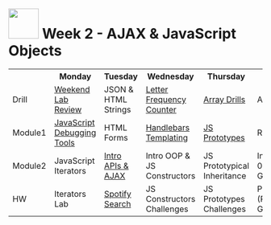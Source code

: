 # <img src="https://cloud.githubusercontent.com/assets/7833470/10423298/ea833a68-7079-11e5-84f8-0a925ab96893.png" width="60"> Week 2 - AJAX & JavaScript Objects

<table>
  <tr>
    <th></th>
    <th>Monday</th>
    <th>Tuesday</th>
    <th>Wednesday</th>
    <th>Thursday</th>
    <th>Friday</th>
  </tr>
  <tr>
    <td>Drill</td>
    <td><a href="day-01/drill">Weekend Lab Review</a></td>
    <td>JSON & HTML Strings</td>
    <td><a href="day-03/drill">Letter Frequency Counter</a></td>
    <td><a href="day-04/drill">Array Drills</a></td>
    <td>Assessment</td>
  </tr>
  <tr>
    <td>Module1</td>
    <td><a href="day-01/module-01">JavaScript Debugging Tools</a></td>
    <td>HTML Forms</td>
    <td><a href="day-03/module-01">Handlebars Templating</a></td>
    <td><a href="day-04/module-02">JS Prototypes</a></td>
    <td>Review</td>
  </tr>
  <tr>
    <td>Module2</td>
    <td>JavaScript Iterators</td>
    <td><a href="day-02/module-02">Intro APIs & AJAX</a></td>
    <td>Intro OOP & JS Constructors</td>
    <td>JS Prototypical Inheritance</td>
    <td>Intro Project 0 (Racing Game)</td>
  </tr>
  <tr>
    <td>HW</td>
    <td>Iterators Lab</td>
    <td><a href="https://github.com/sf-wdi-24/spotify-search" target="_blank">Spotify Search</a></td>
    <td>JS Constructors Challenges</td>
    <td>JS Prototypes Challenges</td>
    <td>Project 0 (Racing Game)</td>
  </tr>
</table>
